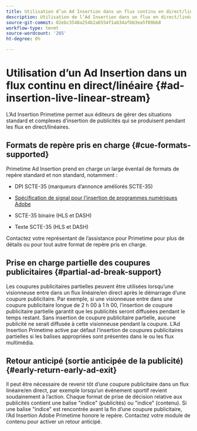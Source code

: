 ```yaml
---
title: Utilisation d’un Ad Insertion dans un flux continu en direct/linéaire
description: Utilisation de l’Ad Insertion dans un flux en direct/linéaire
source-git-commit: 02ebc3548a254b2a6554f1ab34afbb3ea5f09bb8
workflow-type: tm+mt
source-wordcount: '265'
ht-degree: 0%

---
```


# Utilisation d’un Ad Insertion dans un flux continu en direct/linéaire {#ad-insertion-live-linear-stream}

L’Ad Insertion Primetime permet aux éditeurs de gérer des situations standard et complexes d’insertion de publicités qui se produisent pendant les flux en direct/linéaires.

## Formats de repère pris en charge {#cue-formats-supported}

Primetime Ad Insertion prend en charge un large éventail de formats de repère standard et non standard, notamment :

* DPI SCTE-35 (marqueurs d’annonce améliorés SCTE-35)

* [Spécification de signal pour l’insertion de programmes numériques Adobe](assets/PrimetimeDigitalProgramInsertionSignalingSpecification.pdf)

* SCTE-35 binaire (HLS et DASH)

* Texte SCTE-35 (HLS et DASH)

Contactez votre représentant de l’assistance pour Primetime pour plus de détails ou pour tout autre format de repère pris en charge.

## Prise en charge partielle des coupures publicitaires {#partial-ad-break-support}

Les coupures publicitaires partielles peuvent être utilisées lorsqu’une visionneuse entre dans un flux linéaire/en direct après le démarrage d’une coupure publicitaire.  Par exemple, si une visionneuse entre dans une coupure publicitaire longue de 2 h 00 à 1 h 00, l’insertion de coupure publicitaire partielle garantit que les publicités seront diffusées pendant le temps restant. Sans insertion de coupure publicitaire partielle, aucune publicité ne serait diffusée à cette visionneuse pendant la coupure. L’Ad Insertion Primetime active par défaut l’insertion de coupures publicitaires partielles si les balises appropriées sont présentes dans le ou les flux multimédia.

## Retour anticipé (sortie anticipée de la publicité) {#early-return-early-ad-exit}

Il peut être nécessaire de revenir tôt d’une coupure publicitaire dans un flux linéaire/en direct, par exemple lorsqu’un événement sportif revient soudainement à l’action. Chaque format de prise de décision relative aux publicités contient une balise &quot;indice&quot; (publicités) ou &quot;indice&quot; (contenu).  Si une balise &quot;indice&quot; est rencontrée avant la fin d’une coupure publicitaire, l’Ad Insertion Adobe Primetime honore le repère.  Contactez votre module de contenu pour activer un retour anticipé.
